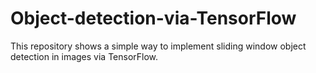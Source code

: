 # Object-detection-via-TensorFlow
This repository shows a simple way to implement sliding window object detection in images via TensorFlow. 

